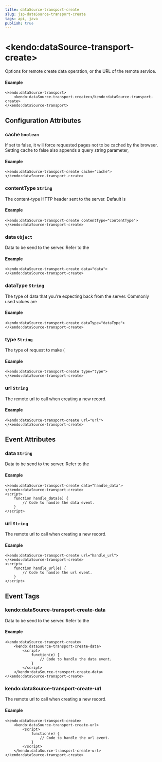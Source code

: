 ```yaml
---
title: dataSource-transport-create
slug: jsp-dataSource-transport-create
tags: api, java
publish: true
---
```


# \<kendo:dataSource-transport-create\>

Options for remote create data operation, or the URL of the remote service.

#### Example
    <kendo:dataSource-transport>
        <kendo:dataSource-transport-create></kendo:dataSource-transport-create>
    </kendo:dataSource-transport>

## Configuration Attributes

### cache `boolean`

If set to false, it will force requested pages not to be cached by the browser. Setting cache to false also appends a query string parameter,

#### Example
    <kendo:dataSource-transport-create cache="cache">
    </kendo:dataSource-transport-create>

### contentType `String`

The content-type HTTP header sent to the server. Default is

#### Example
    <kendo:dataSource-transport-create contentType="contentType">
    </kendo:dataSource-transport-create>

### data `Object`

Data to be send to the server.
Refer to the

#### Example
    <kendo:dataSource-transport-create data="data">
    </kendo:dataSource-transport-create>

### dataType `String`

The type of data that you're expecting back from the server. Commonly used values are

#### Example
    <kendo:dataSource-transport-create dataType="dataType">
    </kendo:dataSource-transport-create>

### type `String`

The type of request to make (

#### Example
    <kendo:dataSource-transport-create type="type">
    </kendo:dataSource-transport-create>

### url `String`

The remote url to call when creating a new record.

#### Example
    <kendo:dataSource-transport-create url="url">
    </kendo:dataSource-transport-create>


## Event Attributes

### data `String`

Data to be send to the server.
Refer to the

#### Example
    <kendo:dataSource-transport-create data="handle_data">
    </kendo:dataSource-transport-create>
    <script>
        function handle_data(e) {
            // Code to handle the data event.
        }
    </script>

### url `String`

The remote url to call when creating a new record.

#### Example
    <kendo:dataSource-transport-create url="handle_url">
    </kendo:dataSource-transport-create>
    <script>
        function handle_url(e) {
            // Code to handle the url event.
        }
    </script>

## Event Tags

### kendo:dataSource-transport-create-data

Data to be send to the server.
Refer to the

#### Example
    <kendo:dataSource-transport-create>
        <kendo:dataSource-transport-create-data>
            <script>
                function(e) {
                    // Code to handle the data event.
                }
            </script>
        </kendo:dataSource-transport-create-data>
    </kendo:dataSource-transport-create>

### kendo:dataSource-transport-create-url

The remote url to call when creating a new record.

#### Example
    <kendo:dataSource-transport-create>
        <kendo:dataSource-transport-create-url>
            <script>
                function(e) {
                    // Code to handle the url event.
                }
            </script>
        </kendo:dataSource-transport-create-url>
    </kendo:dataSource-transport-create>

